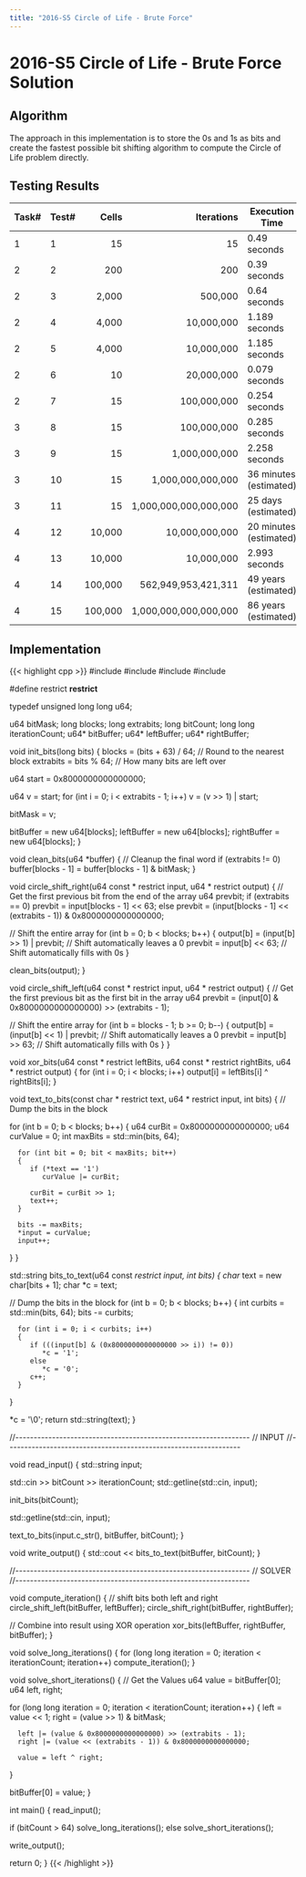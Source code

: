 ```yaml
---
title: "2016-S5 Circle of Life - Brute Force"
---
```


# 2016-S5 Circle of Life - Brute Force Solution

## Algorithm

The approach in this implementation is to store the 0s and 1s as bits and create the fastest possible bit shifting algorithm to compute the Circle of Life problem directly.

## Testing Results

| Task# | Test# | Cells   | Iterations            | Execution Time         |
|-------|-------|--------:|----------------------:|------------------------|
| 1     | 1     | 15      | 15                    | 0.49 seconds           |
| 2     | 2     | 200     | 200                   | 0.39 seconds           |
| 2     | 3     | 2,000   | 500,000               | 0.64 seconds           |
| 2     | 4     | 4,000   | 10,000,000            | 1.189 seconds          |
| 2     | 5     | 4,000   | 10,000,000            | 1.185 seconds          |
| 2     | 6     | 10      | 20,000,000            | 0.079 seconds          |
| 2     | 7     | 15      | 100,000,000           | 0.254 seconds          |
| 3     | 8     | 15      | 100,000,000           | 0.285 seconds          |
| 3     | 9     | 15      | 1,000,000,000         | 2.258 seconds          |
| 3     | 10    | 15      | 1,000,000,000,000     | 36 minutes (estimated) |
| 3     | 11    | 15      | 1,000,000,000,000,000 | 25 days (estimated)    |
| 4     | 12    | 10,000  | 10,000,000,000        | 20 minutes (estimated) |
| 4     | 13    | 10,000  | 10,000,000            | 2.993 seconds          |
| 4     | 14    | 100,000 | 562,949,953,421,311   | 49 years (estimated)   |
| 4     | 15    | 100,000 | 1,000,000,000,000,000 | 86 years (estimated)   |

## Implementation

{{< highlight cpp >}}
#include <iostream>
#include <string>
#include <vector>
#include <algorithm>
 
#define restrict __restrict__
 
typedef unsigned long long u64;
 
u64 bitMask;
long blocks;
long extrabits;
long bitCount;
long long iterationCount;
u64* bitBuffer;
u64* leftBuffer;
u64* rightBuffer;
 
void init_bits(long bits)
{
   blocks = (bits + 63) / 64; // Round to the nearest block
   extrabits = bits % 64;    // How many bits are left over
 
   u64 start = 0x8000000000000000;
 
   u64 v = start;
   for (int i = 0; i < extrabits - 1; i++)
      v = (v >> 1) | start;
 
   bitMask = v;
 
   bitBuffer = new u64[blocks];
   leftBuffer = new u64[blocks];
   rightBuffer = new u64[blocks];
}
 
void clean_bits(u64 *buffer)
{
   // Cleanup the final word
   if (extrabits != 0)
      buffer[blocks - 1] = buffer[blocks - 1] & bitMask;
}
 
 
void circle_shift_right(u64 const * restrict input, u64 * restrict output)
{
   // Get the first previous bit from the end of the array
   u64 prevbit;
   if (extrabits == 0)
      prevbit = input[blocks - 1] << 63;
   else
      prevbit = (input[blocks - 1] << (extrabits - 1)) & 0x8000000000000000;
 
   // Shift the entire array
   for (int b = 0; b < blocks; b++)
   {
      output[b] = (input[b] >> 1) | prevbit;  // Shift automatically leaves a 0
      prevbit = input[b] << 63; // Shift automatically fills with 0s
   }
 
   clean_bits(output);
}
 
 
 
void circle_shift_left(u64 const * restrict input, u64 * restrict output)
{
   // Get the first previous bit as the first bit in the array
   u64 prevbit = (input[0] & 0x8000000000000000) >> (extrabits - 1);
 
 
   // Shift the entire array
   for (int b = blocks - 1; b >= 0; b--)
   {
      output[b] = (input[b] << 1) | prevbit;  // Shift automatically leaves a 0
      prevbit = input[b] >> 63; // Shift automatically fills with 0s
   }
}
 
 
void xor_bits(u64 const * restrict leftBits, u64 const * restrict rightBits, u64 * restrict output)
{
   for (int i = 0; i < blocks; i++)
      output[i] = leftBits[i] ^ rightBits[i];
}
 
 
void text_to_bits(const char * restrict text, u64 * restrict input, int bits)
{
   // Dump the bits in the block
 
   for (int b = 0; b < blocks; b++)
   {
      u64 curBit = 0x8000000000000000;
      u64 curValue = 0;
      int maxBits = std::min(bits, 64);
 
      for (int bit = 0; bit < maxBits; bit++)
      {
         if (*text == '1')
            curValue |= curBit;
 
         curBit = curBit >> 1;
         text++;
      }
 
      bits -= maxBits;
      *input = curValue;
      input++;
   }
}
 
std::string bits_to_text(u64 const *restrict input, int bits)
{
   char* text = new char[bits + 1];
   char *c = text;
 
   // Dump the bits in the block
   for (int b = 0; b < blocks; b++)
   {
      int curbits = std::min(bits, 64);
      bits -= curbits;
 
      for (int i = 0; i < curbits; i++)
      {
         if (((input[b] & (0x8000000000000000 >> i)) != 0))
            *c = '1';
         else
            *c = '0';
         c++;
      }
   }
 
   *c = '\0';
   return std::string(text);
}
 
//----------------------------------------------------------------
// INPUT
//----------------------------------------------------------------
 
void read_input()
{
   std::string input;
 
   std::cin >> bitCount >> iterationCount;
   std::getline(std::cin, input);
 
   init_bits(bitCount);
 
   std::getline(std::cin, input);
 
   text_to_bits(input.c_str(), bitBuffer, bitCount);
}
 
void write_output()
{
   std::cout << bits_to_text(bitBuffer, bitCount);
}
  
 
//----------------------------------------------------------------
// SOLVER
//----------------------------------------------------------------
 
void compute_iteration()
{
   // shift bits both left and right
   circle_shift_left(bitBuffer, leftBuffer);
   circle_shift_right(bitBuffer, rightBuffer);
 
   // Combine into result using XOR operation
   xor_bits(leftBuffer, rightBuffer, bitBuffer);
}
 
void solve_long_iterations()
{
   for (long long iteration = 0; iteration < iterationCount; iteration++)
      compute_iteration();
}
 
void solve_short_iterations()
{
   // Get the Values
   u64 value = bitBuffer[0];
   u64 left, right;
  
   for (long long iteration = 0; iteration < iterationCount; iteration++)
   {
      left = value << 1;
      right = (value >> 1) & bitMask;
 
      left |= (value & 0x8000000000000000) >> (extrabits - 1);
      right |= (value << (extrabits - 1)) & 0x8000000000000000;
 
      value = left ^ right;
   }
  
   bitBuffer[0] = value;
}
 
int main()
{
   read_input();
 
   if (bitCount > 64)
      solve_long_iterations();
   else
      solve_short_iterations();
 
   write_output();
  
   return 0;
}
{{< /highlight >}}
